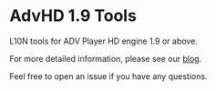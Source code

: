 # AdvHD 1.9 Tools

L10N tools for ADV Player HD engine 1.9 or above.

For more detailed information, please see our [blog](https://trans.chocola.group/blog/article.html?id=advhd_new_l10n_method).

Feel free to open an issue if you have any questions.
